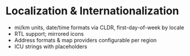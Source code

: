 # Localization & Internationalization

- mi/km units, date/time formats via CLDR, first-day-of-week by locale
- RTL support; mirrored icons
- Address formats & map providers configurable per region
- ICU strings with placeholders